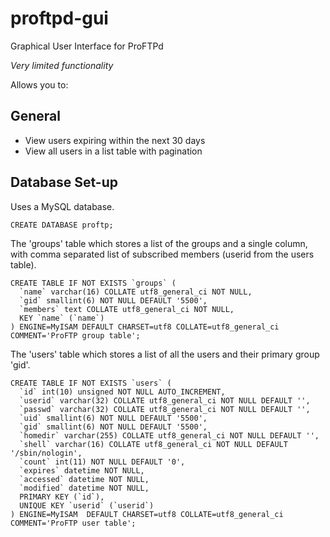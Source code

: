 # proftpd-gui
Graphical User Interface for ProFTPd

*Very limited functionality*

Allows you to:

## General
 * View users expiring within the next 30 days
 * View all users in a list table with pagination

## Database Set-up

Uses a MySQL database.

```
CREATE DATABASE proftp;
```

The 'groups' table which stores a list of the groups and a single column, with comma separated list of subscribed members (userid from the users table).

```
CREATE TABLE IF NOT EXISTS `groups` (
  `name` varchar(16) COLLATE utf8_general_ci NOT NULL,
  `gid` smallint(6) NOT NULL DEFAULT '5500',
  `members` text COLLATE utf8_general_ci NOT NULL,
  KEY `name` (`name`)
) ENGINE=MyISAM DEFAULT CHARSET=utf8 COLLATE=utf8_general_ci COMMENT='ProFTP group table';
```

The 'users' table which stores a list of all the users and their primary group 'gid'.

```
CREATE TABLE IF NOT EXISTS `users` (
  `id` int(10) unsigned NOT NULL AUTO_INCREMENT,
  `userid` varchar(32) COLLATE utf8_general_ci NOT NULL DEFAULT '',
  `passwd` varchar(32) COLLATE utf8_general_ci NOT NULL DEFAULT '',
  `uid` smallint(6) NOT NULL DEFAULT '5500',
  `gid` smallint(6) NOT NULL DEFAULT '5500',
  `homedir` varchar(255) COLLATE utf8_general_ci NOT NULL DEFAULT '',
  `shell` varchar(16) COLLATE utf8_general_ci NOT NULL DEFAULT '/sbin/nologin',
  `count` int(11) NOT NULL DEFAULT '0',
  `expires` datetime NOT NULL,
  `accessed` datetime NOT NULL,
  `modified` datetime NOT NULL,
  PRIMARY KEY (`id`),
  UNIQUE KEY `userid` (`userid`)
) ENGINE=MyISAM  DEFAULT CHARSET=utf8 COLLATE=utf8_general_ci COMMENT='ProFTP user table';
```
